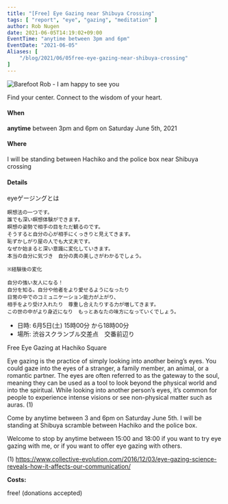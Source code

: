 ```yaml
---
title: "[Free] Eye Gazing near Shibuya Crossing"
tags: [ "report", "eye", "gazing", "meditation" ]
author: Rob Nugen
date: 2021-06-05T14:19:02+09:00
EventTime: "anytime between 3pm and 6pm"
EventDate: "2021-06-05"
Aliases: [
    "/blog/2021/06/05free-eye-gazing-near-shibuya-crossing"
]
---
```


<img
src="//b.robnugen.com/events/2021/2021_may_24_rob_eye_gazing_for_shibuya.jpeg"
alt="Barefoot Rob - I am happy to see you"
class="title" />

Find your center.  Connect to the wisdom of your heart.

#### When

**anytime** between 3pm and 6pm on Saturday June 5th, 2021

#### Where

I will be standing between Hachiko and the police box near Shibuya crossing

#### Details

eyeゲージングとは

    瞑想法の一つです。
    誰でも深い瞑想体験ができます。
    瞑想の姿勢で相手の目をただ観るのです。
    そうすると自分の心が相手にくっきりと見えてきます。
    恥ずかしがり屋の人でも大丈夫です。
    なぜか始まると深い意識に変化していきます。
    本当の自分に気づき　自分の真の美しさがわかるでしょう。

    ※経験後の変化

    自分の強い友人になる！
    自分を知る。自分や他者をより愛せるようになったり
    日常の中でのコミュニケーション能力が上がり、
    相手をより受け入れたり　尊重し合えたりする力が増してきます。
    この世の中がより身近になり　もっとあなたの味方になっていくでしょう。


* 日時: 6月5日(土) 15時00分 から18時00分
* 場所: 渋谷スクランブル交差点　交番前辺り

Free Eye Gazing at Hachiko Square

Eye gazing is the practice of simply looking into another being’s eyes. You could gaze into the eyes of a stranger, a family member, an animal, or a romantic partner. The eyes are often referred to as the gateway to the soul, meaning they can be used as a tool to look beyond the physical world and into the spiritual. While looking into another person’s eyes, it’s common for people to experience intense visions or see non-physical matter such as auras. (1)

Come by anytime between 3 and 6pm on Saturday June 5th. I will be standing at Shibuya scramble between Hachiko and the police box.

Welcome to stop by anytime between 15:00 and 18:00 if you want to try eye gazing with me, or if you want to offer eye gazing with others.

(1) https://www.collective-evolution.com/2016/12/03/eye-gazing-science-reveals-how-it-affects-our-communication/

**Costs:**

free! (donations accepted)

